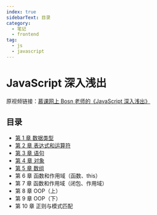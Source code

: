 ```yaml
---
index: true
sidebarText: 目录
category:
  - 笔记
  - frontend
tag:
  - js
  - javascript
---
```


# JavaScript 深入浅出

原视频链接：[慕课网上 Bosn 老师的《JavaScript 深入浅出》](https://www.imooc.com/learn/277)

## 目录

- [第 1 章 数据类型](./chapter01.md)
- [第 2 章 表达式和运算符](./chapter02.md)
- [第 3 章 语句](./chapter03.md)
- [第 4 章 对象](./chapter04.md)
- [第 5 章 数组](./chapter05.md)
- 第 6 章 函数和作用域（函数、this）
- 第 7 章 函数和作用域（闭包、作用域）
- 第 8 章 OOP（上）
- 第 9 章 OOP（下）
- 第 10 章 正则与模式匹配

<!-- more -->

